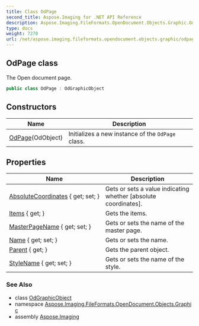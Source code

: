 ```yaml
---
title: Class OdPage
second_title: Aspose.Imaging for .NET API Reference
description: Aspose.Imaging.FileFormats.OpenDocument.Objects.Graphic.OdPage class. The Open document page
type: docs
weight: 7270
url: /net/aspose.imaging.fileformats.opendocument.objects.graphic/odpage/
---
```

## OdPage class

The Open document page.

```csharp
public class OdPage : OdGraphicObject
```

## Constructors

| Name | Description |
| --- | --- |
| [OdPage](odpage/)(OdObject) | Initializes a new instance of the `OdPage` class. |

## Properties

| Name | Description |
| --- | --- |
| [AbsoluteCoordinates](../../aspose.imaging.fileformats.opendocument.objects.graphic/odgraphicobject/absolutecoordinates/) { get; set; } | Gets or sets a value indicating whether [absolute coordinates]. |
| [Items](../../aspose.imaging.fileformats.opendocument/odobject/items/) { get; } | Gets the items. |
| [MasterPageName](../../aspose.imaging.fileformats.opendocument.objects.graphic/odpage/masterpagename/) { get; set; } | Gets or sets the name of the master page. |
| [Name](../../aspose.imaging.fileformats.opendocument.objects.graphic/odpage/name/) { get; set; } | Gets or sets the name. |
| [Parent](../../aspose.imaging.fileformats.opendocument/odobject/parent/) { get; } | Gets the parent object. |
| [StyleName](../../aspose.imaging.fileformats.opendocument.objects.graphic/odpage/stylename/) { get; set; } | Gets or sets the name of the style. |

### See Also

* class [OdGraphicObject](../odgraphicobject/)
* namespace [Aspose.Imaging.FileFormats.OpenDocument.Objects.Graphic](../../aspose.imaging.fileformats.opendocument.objects.graphic/)
* assembly [Aspose.Imaging](../../)


